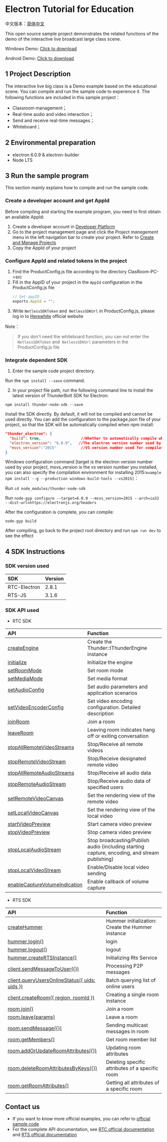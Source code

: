 # Electron Tutorial for Education

中文版本：[简体中文](README.md)

This open source sample project demonstrates the related functions of the demo of the interactive live broadcast large class scene.

Windows Demo: [Click to download](http://resource.sunclouds.com/ClassRoom_Setup_1.1.0.exe)

Android Demo: [Click to download](http://resource.sunclouds.com/ClassRoom-1.1.0-59-official.apk)  

## 1 Project Description

The interactive live big class is a Demo example based on the educational scene. You can compile and run the sample code to experience it. The following functions are included in this sample project：

- Classroom management；
- Real-time audio and video interaction；
- Send and receive real-time messages；
- Whiteboard；

## 2 Environmental preparation

- electron 6.0.9 & electron-builder
- Node LTS

## 3 Run the sample program

This section mainly explains how to compile and run the sample code.

### Create a developer account and get AppId

Before compiling and starting the example program, you need to first obtain an available AppId:

1. Create a developer account in [Developer Platform](https://docs.aivacom.com/cloud/en/platform/console/registration_and_login/registration_and_login.html)
2. Go to the project management page and click the *Project management* menu in the left navigation bar to create your project. Refer to [Create and Manage Projects](https://docs.aivacom.com/cloud/en/platform/console/create_and_manage_projects/create_and_manage_projects.html)
3. Copy the AppId of your project

### Configure AppId and related tokens in the project

1. Find the ProductConfig.js file according to the directory ClasRoom-PC->src
2. Fill in the AppID of your project in the `AppId` configuration in the ProductConfig.js file
    ```js
    // Set appID
    exports.AppId = "";
    ```
3. Write `NetlessSDKToken` and` NetlessSDKUrl` in ProductConfig.js, please log in to [Herewhite](https://console.herewhite.com/) official website

Note：
> If you don't need the whiteboard function, you can not enter the `NetlessSDKToken` and` NetlessSDKUrl` parameters in the ProductConfig.js file

### Integrate dependent SDK
1. Enter the sample code project directory.

  Run the `npm install --save` command.

2. In your project file path, run the following command line to install the latest version of ThunderBolt SDK for Electron:

  `npm install thunder-node-sdk --save`

  Install the SDK directly. By default, it will not be compiled and cannot be used directly. You can add the configuration to the package.json file of your project, so that the SDK will be automatically compiled when npm install:
  ```json
  "thunder_electron": {
    "build": true,    				//Whether to automatically compile when npm install
    "electron_version": "6.0.9",   //The electron version number used by your project defaults to 6.0.9
    "msvs_version":"2015"			//VS version number used for compilation, default 2015
  }
  ```
  Windows configuration command [target is the electron version number used by your project, msvs_version is the vs version number you installed, you can also specify the compilation environment for installing 2015:`example npm install --g --production windows-build-tools --vs2015]`：

  Run `cd node_modules/thunder-node-sdk`

  Run `node-gyp configure --target=6.0.9 --msvs_version=2015 --arch=ia32 --dist-url=https://electronjs.org/headers`

  After the configuration is complete, you can compile:

  `node-gyp build`

  After compiling, go back to the project root directory and run `npm run dev` to see the effect

  ## 4 SDK Instructions

### SDK version used

| SDK | Version |
|:----|:----|
| RTC-Electron | 2.8.1 |
| RTS-JS | 3.1.6 |

### SDK API used

- RTC SDK

| API | Function |
|:-------------|:---------|
|[createEngine](http://docs.aivacom.com/cloud/en/product_category/rtc_service/rt_video_interaction/api/Windows/v2.8.0/function.html#ithunderenginecreateengine)|Create the Thunder::IThunderEngine instance|
|[initialize](http://docs.aivacom.com/cloud/en/product_category/rtc_service/rt_video_interaction/api/Windows/v2.8.0/function.html#ithunderengineinitialize)|Initialize the engine|
|[setRoomMode](http://docs.aivacom.com/cloud/en/product_category/rtc_service/rt_video_interaction/api/Windows/v2.8.0/function.html#ithunderenginesetroommode)|Set room mode|
|[setMediaMode](http://docs.aivacom.com/cloud/en/product_category/rtc_service/rt_video_interaction/api/Windows/v2.8.0/function.html#ithunderenginesetmediamode)|Set media format|
|[setAudioConfig](http://docs.aivacom.com/cloud/en/product_category/rtc_service/rt_video_interaction/api/Windows/v2.8.0/function.html#ithunderenginesetaudioconfig)|Set audio parameters and application scenarios|
|[setVideoEncoderConfig](http://docs.aivacom.com/cloud/en/product_category/rtc_service/rt_video_interaction/api/Windows/v2.8.0/function.html#ithunderenginesetvideoencoderconfig)|Set video encoding configuration. Detailed description|
|[joinRoom](http://docs.aivacom.com/cloud/en/product_category/rtc_service/rt_video_interaction/api/Windows/v2.8.0/function.html#ithunderenginejoinroom)|Join a room|
|[leaveRoom](http://docs.aivacom.com/cloud/en/product_category/rtc_service/rt_video_interaction/api/Windows/v2.8.0/function.html#ithunderengineleaveroom)|Leaving room indicates hang off or exiting conversation|
|[stopAllRemoteVideoStreams](http://docs.aivacom.com/cloud/en/product_category/rtc_service/rt_video_interaction/api/Windows/v2.8.0/function.html#ithunderenginestopallremotevideostreams)|Stop/Receive all remote videos|
|[stopRemoteVideoStream](http://docs.aivacom.com/cloud/en/product_category/rtc_service/rt_video_interaction/api/Windows/v2.8.0/function.html#ithunderenginestopremotevideostream)|Stop/Receive designated remote video|
|[stopAllRemoteAudioStreams](http://docs.aivacom.com/cloud/en/product_category/rtc_service/rt_video_interaction/api/Windows/v2.8.0/function.html#ithunderenginestopallremoteaudiostreams)|Stop/Receive all audio data|
|[stopRemoteAudioStream](http://docs.aivacom.com/cloud/en/product_category/rtc_service/rt_video_interaction/api/Windows/v2.8.0/function.html#ithunderenginestopremoteaudiostream)|Stop/Receive audio data of specified users|
|[setRemoteVideoCanvas](http://docs.aivacom.com/cloud/en/product_category/rtc_service/rt_video_interaction/api/Windows/v2.8.0/function.html#ithunderenginesetremotevideocanvas)|Set the rendering view of the remote video|
|[setLocalVideoCanvas](http://docs.aivacom.com/cloud/en/product_category/rtc_service/rt_video_interaction/api/Windows/v2.8.0/function.html#ithunderenginesetlocalvideocanvas)|Set the rendering view of the local video|
|[startVideoPreview](http://docs.aivacom.com/cloud/en/product_category/rtc_service/rt_video_interaction/api/Windows/v2.8.0/function.html#ithunderenginestartvideopreview)|Start camera video preview|
|[stopVideoPreview](http://docs.aivacom.com/cloud/en/product_category/rtc_service/rt_video_interaction/api/Windows/v2.8.0/function.html#ithunderenginestopvideopreview)|Stop camera video preview|
|[stopLocalAudioStream](http://docs.aivacom.com/cloud/en/product_category/rtc_service/rt_video_interaction/api/Windows/v2.8.0/function.html#ithunderenginestoplocalaudiostream)|Stop broadcasting/Publish audio (including starting capture, encoding, and stream publishing)|
|[stopLocalVideoStream](http://docs.aivacom.com/cloud/en/product_category/rtc_service/rt_video_interaction/api/Windows/v2.8.0/function.html#ithunderenginestoplocalvideostream)|Enable/Disable local video sending|
|[enableCaptureVolumeIndication](http://docs.aivacom.com/cloud/en/product_category/rtc_service/rt_video_interaction/api/Windows/v2.8.0/function.html#ithunderengineenablecapturevolumeindication)|Enable callback of volume capture|

- RTS SDK

| API | Function |
|:-------------|:---------|
|[createHummer](https://docs.aivacom.com/cloud/en/product_category/rtm_service/instant_messaging/api/JS/v3.1.3/function.html#createhummer)|Hummer initialization: Create the Hummer instance|
|[hummer.login()](https://docs.aivacom.com/cloud/en/product_category/rtm_service/instant_messaging/api/JS/v3.1.3/function.html#login)|login|
|[hummer.logout()](https://docs.aivacom.com/cloud/en/product_category/rtm_service/instant_messaging/api/JS/v3.1.3/function.html#logout)|logout|
|[hummer.createRTSInstance()](https://docs.aivacom.com/cloud/en/product_category/rtm_service/instant_messaging/api/JS/v3.1.3/function.html#creatertsinstance)|Initializing Rts Service|
|[client.sendMessageToUser({})](https://docs.aivacom.com/cloud/en/product_category/rtm_service/instant_messaging/api/JS/v3.1.3/function.html#sendmessagetouser)|Processing P2P messages|
|[client.queryUsersOnlineStatus({ uids: uids })](https://docs.aivacom.com/cloud/en/product_category/rtm_service/instant_messaging/api/JS/v3.1.3/function.html#queryusersonlinestatus)|Batch querying list of online users|
|[client.createRoom({ region, roomId })](https://docs.aivacom.com/cloud/en/product_category/rtm_service/instant_messaging/api/JS/v3.1.3/function.html#createroom)|Creating a single room instance|
|[room.join()](https://docs.aivacom.com/cloud/en/product_category/rtm_service/instant_messaging/api/JS/v3.1.3/function.html#join)|Join a room|
|[room.leave(params)](https://docs.aivacom.com/cloud/en/product_category/rtm_service/instant_messaging/api/JS/v3.1.3/function.html#leave)|Leave a room|
|[room.sendMessage({})](https://docs.aivacom.com/cloud/en/product_category/rtm_service/instant_messaging/api/JS/v3.1.3/function.html#sendmessage)|Sending multicast messages in room|
|[room.getMembers()](https://docs.aivacom.com/cloud/en/product_category/rtm_service/instant_messaging/api/JS/v3.1.3/function.html#getmembers)|Get room member list|
|[room.addOrUpdateRoomAttributes({})](https://docs.aivacom.com/cloud/en/product_category/rtm_service/instant_messaging/api/JS/v3.1.3/function.html#addorupdateroomattributes)|Updating room attributes|
|[room.deleteRoomAttributesByKeys({})](https://docs.aivacom.com/cloud/en/product_category/rtm_service/instant_messaging/api/JS/v3.1.3/function.html#deleteroomattributesbykeys)|Deleting specific attributes of a specific room|
|[room.getRoomAttributes()](https://docs.aivacom.com/cloud/en/product_category/rtm_service/instant_messaging/api/JS/v3.1.3/function.html#getroomattributes)|Getting all attributes of a specific room|

## Contact us

- If you want to know more official examples, you can refer to [official sample code](https://github.com/Aivacom?tab=repositories)
- For the complete API documentation, see [RTC official documentation](https://docs.aivacom.com/cloud/en/product_category/rtc_service/rt_video_interaction/api/Windows/v2.8.0/category.html) and [RTS official documentation](https://docs.aivacom.com/cloud/en/product_category/rtm_service/instant_messaging/api/JS/v3.1.3/category.html)